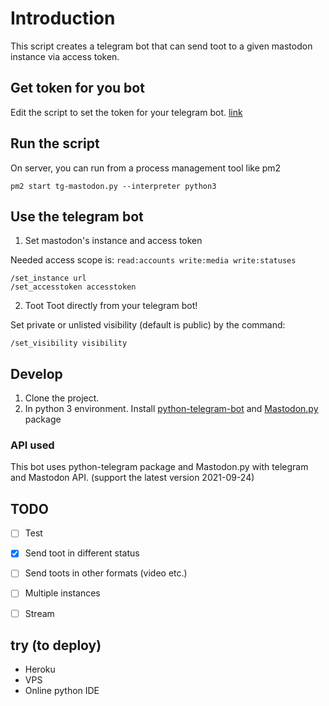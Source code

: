 # Introduction
This script creates a telegram bot that can send toot to a given mastodon instance via access token.

## Get token for you bot
Edit the script to set the token for your telegram bot. [link](https://github.com/kimonoki/tg-mstdn/blob/f79cd6b1469eb3696d377e7af24a2f09d6f2e06c/tg-mastodon.py#L8)

## Run the script
On server, you can run from a process management tool like pm2
```
pm2 start tg-mastodon.py --interpreter python3
```

## Use the telegram bot
1. Set mastodon's instance and access token

Needed access scope is: `read:accounts write:media write:statuses`

```
/set_instance url
/set_accesstoken accesstoken
```

2. Toot
Toot directly from your telegram bot!

Set private or unlisted visibility (default is public) by the command:
```
/set_visibility visibility 
```


## Develop
1. Clone the project. 
2. In python 3 environment. 
Install [python-telegram-bot](https://github.com/python-telegram-bot/python-telegram-bot) and [Mastodon.py](https://github.com/halcy/Mastodon.py) package

### API used
This bot uses python-telegram package and Mastodon.py with telegram and Mastodon API. (support the latest version 2021-09-24)


## TODO
- [ ] Test
- [x] Send toot in different status
- [ ] Send toots in other formats (video etc.)
- [ ] Multiple instances
- [ ] Stream


## try (to deploy)
- Heroku
- VPS
- Online python IDE
